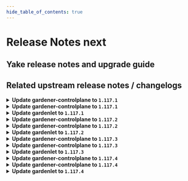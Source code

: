 ```yaml
---
hide_table_of_contents: true
---
```


# Release Notes next

## Yake release notes and upgrade guide

## Related upstream release notes / changelogs


<details>
<summary><b>Update gardener-controlplane to <code>1.117.1</code></b></summary>

# [gardener/gardener]

## 🐛 Bug Fixes

- `[OPERATOR]` A bug which might lead to a crash loop backoff of `gardener-controller-manager` when removing legacy seeds labels has been fixed. by @oliver-goetz [#11928]
## 🏃 Others

- `[OPERATOR]` Fix an issue where envoy filters to handle proxy-protocol are not deployed, even if configured for istio load-balancers. by @axel7born [#11919]

## Helm Charts
- controlplane: `europe-docker.pkg.dev/gardener-project/releases/charts/gardener/controlplane:v1.117.1`
- gardenlet: `europe-docker.pkg.dev/gardener-project/releases/charts/gardener/gardenlet:v1.117.1`
- operator: `europe-docker.pkg.dev/gardener-project/releases/charts/gardener/operator:v1.117.1`
- resource-manager: `europe-docker.pkg.dev/gardener-project/releases/charts/gardener/resource-manager:v1.117.1`
## Docker Images
- admission-controller: `europe-docker.pkg.dev/gardener-project/releases/gardener/admission-controller:v1.117.1`
- apiserver: `europe-docker.pkg.dev/gardener-project/releases/gardener/apiserver:v1.117.1`
- controller-manager: `europe-docker.pkg.dev/gardener-project/releases/gardener/controller-manager:v1.117.1`
- gardenlet: `europe-docker.pkg.dev/gardener-project/releases/gardener/gardenlet:v1.117.1`
- node-agent: `europe-docker.pkg.dev/gardener-project/releases/gardener/node-agent:v1.117.1`
- operator: `europe-docker.pkg.dev/gardener-project/releases/gardener/operator:v1.117.1`
- resource-manager: `europe-docker.pkg.dev/gardener-project/releases/gardener/resource-manager:v1.117.1`
- scheduler: `europe-docker.pkg.dev/gardener-project/releases/gardener/scheduler:v1.117.1`


</details>

<details>
<summary><b>Update gardener-controlplane to <code>1.117.1</code></b></summary>

# [gardener/gardener]

## 🐛 Bug Fixes

- `[OPERATOR]` A bug which might lead to a crash loop backoff of `gardener-controller-manager` when removing legacy seeds labels has been fixed. by @oliver-goetz [#11928]
## 🏃 Others

- `[OPERATOR]` Fix an issue where envoy filters to handle proxy-protocol are not deployed, even if configured for istio load-balancers. by @axel7born [#11919]

## Helm Charts
- controlplane: `europe-docker.pkg.dev/gardener-project/releases/charts/gardener/controlplane:v1.117.1`
- gardenlet: `europe-docker.pkg.dev/gardener-project/releases/charts/gardener/gardenlet:v1.117.1`
- operator: `europe-docker.pkg.dev/gardener-project/releases/charts/gardener/operator:v1.117.1`
- resource-manager: `europe-docker.pkg.dev/gardener-project/releases/charts/gardener/resource-manager:v1.117.1`
## Docker Images
- admission-controller: `europe-docker.pkg.dev/gardener-project/releases/gardener/admission-controller:v1.117.1`
- apiserver: `europe-docker.pkg.dev/gardener-project/releases/gardener/apiserver:v1.117.1`
- controller-manager: `europe-docker.pkg.dev/gardener-project/releases/gardener/controller-manager:v1.117.1`
- gardenlet: `europe-docker.pkg.dev/gardener-project/releases/gardener/gardenlet:v1.117.1`
- node-agent: `europe-docker.pkg.dev/gardener-project/releases/gardener/node-agent:v1.117.1`
- operator: `europe-docker.pkg.dev/gardener-project/releases/gardener/operator:v1.117.1`
- resource-manager: `europe-docker.pkg.dev/gardener-project/releases/gardener/resource-manager:v1.117.1`
- scheduler: `europe-docker.pkg.dev/gardener-project/releases/gardener/scheduler:v1.117.1`


</details>

<details>
<summary><b>Update gardenlet to <code>1.117.1</code></b></summary>

# [gardener/gardener]

## 🐛 Bug Fixes

- `[OPERATOR]` A bug which might lead to a crash loop backoff of `gardener-controller-manager` when removing legacy seeds labels has been fixed. by @oliver-goetz [#11928]
## 🏃 Others

- `[OPERATOR]` Fix an issue where envoy filters to handle proxy-protocol are not deployed, even if configured for istio load-balancers. by @axel7born [#11919]

## Helm Charts
- controlplane: `europe-docker.pkg.dev/gardener-project/releases/charts/gardener/controlplane:v1.117.1`
- gardenlet: `europe-docker.pkg.dev/gardener-project/releases/charts/gardener/gardenlet:v1.117.1`
- operator: `europe-docker.pkg.dev/gardener-project/releases/charts/gardener/operator:v1.117.1`
- resource-manager: `europe-docker.pkg.dev/gardener-project/releases/charts/gardener/resource-manager:v1.117.1`
## Docker Images
- admission-controller: `europe-docker.pkg.dev/gardener-project/releases/gardener/admission-controller:v1.117.1`
- apiserver: `europe-docker.pkg.dev/gardener-project/releases/gardener/apiserver:v1.117.1`
- controller-manager: `europe-docker.pkg.dev/gardener-project/releases/gardener/controller-manager:v1.117.1`
- gardenlet: `europe-docker.pkg.dev/gardener-project/releases/gardener/gardenlet:v1.117.1`
- node-agent: `europe-docker.pkg.dev/gardener-project/releases/gardener/node-agent:v1.117.1`
- operator: `europe-docker.pkg.dev/gardener-project/releases/gardener/operator:v1.117.1`
- resource-manager: `europe-docker.pkg.dev/gardener-project/releases/gardener/resource-manager:v1.117.1`
- scheduler: `europe-docker.pkg.dev/gardener-project/releases/gardener/scheduler:v1.117.1`


</details>

<details>
<summary><b>Update gardener-controlplane to <code>1.117.2</code></b></summary>

# [gardener/gardener]

## 🐛 Bug Fixes

- `[OPERATOR]` Fix a regression that prevented the cache Prometheus in a Gardener managed seed from scraping the cadvisor and kubelet metrics of the seed nodes, and hence the shoot control plane Plutono dashboards could not show e.g. the CPU usage of the control plane components. by @istvanballok [#11969]

## Helm Charts
- controlplane: `europe-docker.pkg.dev/gardener-project/releases/charts/gardener/controlplane:v1.117.2`
- gardenlet: `europe-docker.pkg.dev/gardener-project/releases/charts/gardener/gardenlet:v1.117.2`
- operator: `europe-docker.pkg.dev/gardener-project/releases/charts/gardener/operator:v1.117.2`
- resource-manager: `europe-docker.pkg.dev/gardener-project/releases/charts/gardener/resource-manager:v1.117.2`
## Docker Images
- admission-controller: `europe-docker.pkg.dev/gardener-project/releases/gardener/admission-controller:v1.117.2`
- apiserver: `europe-docker.pkg.dev/gardener-project/releases/gardener/apiserver:v1.117.2`
- controller-manager: `europe-docker.pkg.dev/gardener-project/releases/gardener/controller-manager:v1.117.2`
- gardenlet: `europe-docker.pkg.dev/gardener-project/releases/gardener/gardenlet:v1.117.2`
- node-agent: `europe-docker.pkg.dev/gardener-project/releases/gardener/node-agent:v1.117.2`
- operator: `europe-docker.pkg.dev/gardener-project/releases/gardener/operator:v1.117.2`
- resource-manager: `europe-docker.pkg.dev/gardener-project/releases/gardener/resource-manager:v1.117.2`
- scheduler: `europe-docker.pkg.dev/gardener-project/releases/gardener/scheduler:v1.117.2`


</details>

<details>
<summary><b>Update gardener-controlplane to <code>1.117.2</code></b></summary>

# [gardener/gardener]

## 🐛 Bug Fixes

- `[OPERATOR]` Fix a regression that prevented the cache Prometheus in a Gardener managed seed from scraping the cadvisor and kubelet metrics of the seed nodes, and hence the shoot control plane Plutono dashboards could not show e.g. the CPU usage of the control plane components. by @istvanballok [#11969]

## Helm Charts
- controlplane: `europe-docker.pkg.dev/gardener-project/releases/charts/gardener/controlplane:v1.117.2`
- gardenlet: `europe-docker.pkg.dev/gardener-project/releases/charts/gardener/gardenlet:v1.117.2`
- operator: `europe-docker.pkg.dev/gardener-project/releases/charts/gardener/operator:v1.117.2`
- resource-manager: `europe-docker.pkg.dev/gardener-project/releases/charts/gardener/resource-manager:v1.117.2`
## Docker Images
- admission-controller: `europe-docker.pkg.dev/gardener-project/releases/gardener/admission-controller:v1.117.2`
- apiserver: `europe-docker.pkg.dev/gardener-project/releases/gardener/apiserver:v1.117.2`
- controller-manager: `europe-docker.pkg.dev/gardener-project/releases/gardener/controller-manager:v1.117.2`
- gardenlet: `europe-docker.pkg.dev/gardener-project/releases/gardener/gardenlet:v1.117.2`
- node-agent: `europe-docker.pkg.dev/gardener-project/releases/gardener/node-agent:v1.117.2`
- operator: `europe-docker.pkg.dev/gardener-project/releases/gardener/operator:v1.117.2`
- resource-manager: `europe-docker.pkg.dev/gardener-project/releases/gardener/resource-manager:v1.117.2`
- scheduler: `europe-docker.pkg.dev/gardener-project/releases/gardener/scheduler:v1.117.2`


</details>

<details>
<summary><b>Update gardenlet to <code>1.117.2</code></b></summary>

# [gardener/gardener]

## 🐛 Bug Fixes

- `[OPERATOR]` Fix a regression that prevented the cache Prometheus in a Gardener managed seed from scraping the cadvisor and kubelet metrics of the seed nodes, and hence the shoot control plane Plutono dashboards could not show e.g. the CPU usage of the control plane components. by @istvanballok [#11969]

## Helm Charts
- controlplane: `europe-docker.pkg.dev/gardener-project/releases/charts/gardener/controlplane:v1.117.2`
- gardenlet: `europe-docker.pkg.dev/gardener-project/releases/charts/gardener/gardenlet:v1.117.2`
- operator: `europe-docker.pkg.dev/gardener-project/releases/charts/gardener/operator:v1.117.2`
- resource-manager: `europe-docker.pkg.dev/gardener-project/releases/charts/gardener/resource-manager:v1.117.2`
## Docker Images
- admission-controller: `europe-docker.pkg.dev/gardener-project/releases/gardener/admission-controller:v1.117.2`
- apiserver: `europe-docker.pkg.dev/gardener-project/releases/gardener/apiserver:v1.117.2`
- controller-manager: `europe-docker.pkg.dev/gardener-project/releases/gardener/controller-manager:v1.117.2`
- gardenlet: `europe-docker.pkg.dev/gardener-project/releases/gardener/gardenlet:v1.117.2`
- node-agent: `europe-docker.pkg.dev/gardener-project/releases/gardener/node-agent:v1.117.2`
- operator: `europe-docker.pkg.dev/gardener-project/releases/gardener/operator:v1.117.2`
- resource-manager: `europe-docker.pkg.dev/gardener-project/releases/gardener/resource-manager:v1.117.2`
- scheduler: `europe-docker.pkg.dev/gardener-project/releases/gardener/scheduler:v1.117.2`


</details>

<details>
<summary><b>Update gardener-controlplane to <code>1.117.3</code></b></summary>

no release notes available

## Helm Charts
- controlplane: `europe-docker.pkg.dev/gardener-project/releases/charts/gardener/controlplane:v1.117.3`
- gardenlet: `europe-docker.pkg.dev/gardener-project/releases/charts/gardener/gardenlet:v1.117.3`
- operator: `europe-docker.pkg.dev/gardener-project/releases/charts/gardener/operator:v1.117.3`
- resource-manager: `europe-docker.pkg.dev/gardener-project/releases/charts/gardener/resource-manager:v1.117.3`
## Docker Images
- admission-controller: `europe-docker.pkg.dev/gardener-project/releases/gardener/admission-controller:v1.117.3`
- apiserver: `europe-docker.pkg.dev/gardener-project/releases/gardener/apiserver:v1.117.3`
- controller-manager: `europe-docker.pkg.dev/gardener-project/releases/gardener/controller-manager:v1.117.3`
- gardenlet: `europe-docker.pkg.dev/gardener-project/releases/gardener/gardenlet:v1.117.3`
- node-agent: `europe-docker.pkg.dev/gardener-project/releases/gardener/node-agent:v1.117.3`
- operator: `europe-docker.pkg.dev/gardener-project/releases/gardener/operator:v1.117.3`
- resource-manager: `europe-docker.pkg.dev/gardener-project/releases/gardener/resource-manager:v1.117.3`
- scheduler: `europe-docker.pkg.dev/gardener-project/releases/gardener/scheduler:v1.117.3`


</details>

<details>
<summary><b>Update gardener-controlplane to <code>1.117.3</code></b></summary>

no release notes available

## Helm Charts
- controlplane: `europe-docker.pkg.dev/gardener-project/releases/charts/gardener/controlplane:v1.117.3`
- gardenlet: `europe-docker.pkg.dev/gardener-project/releases/charts/gardener/gardenlet:v1.117.3`
- operator: `europe-docker.pkg.dev/gardener-project/releases/charts/gardener/operator:v1.117.3`
- resource-manager: `europe-docker.pkg.dev/gardener-project/releases/charts/gardener/resource-manager:v1.117.3`
## Docker Images
- admission-controller: `europe-docker.pkg.dev/gardener-project/releases/gardener/admission-controller:v1.117.3`
- apiserver: `europe-docker.pkg.dev/gardener-project/releases/gardener/apiserver:v1.117.3`
- controller-manager: `europe-docker.pkg.dev/gardener-project/releases/gardener/controller-manager:v1.117.3`
- gardenlet: `europe-docker.pkg.dev/gardener-project/releases/gardener/gardenlet:v1.117.3`
- node-agent: `europe-docker.pkg.dev/gardener-project/releases/gardener/node-agent:v1.117.3`
- operator: `europe-docker.pkg.dev/gardener-project/releases/gardener/operator:v1.117.3`
- resource-manager: `europe-docker.pkg.dev/gardener-project/releases/gardener/resource-manager:v1.117.3`
- scheduler: `europe-docker.pkg.dev/gardener-project/releases/gardener/scheduler:v1.117.3`


</details>

<details>
<summary><b>Update gardenlet to <code>1.117.3</code></b></summary>

no release notes available

## Helm Charts
- controlplane: `europe-docker.pkg.dev/gardener-project/releases/charts/gardener/controlplane:v1.117.3`
- gardenlet: `europe-docker.pkg.dev/gardener-project/releases/charts/gardener/gardenlet:v1.117.3`
- operator: `europe-docker.pkg.dev/gardener-project/releases/charts/gardener/operator:v1.117.3`
- resource-manager: `europe-docker.pkg.dev/gardener-project/releases/charts/gardener/resource-manager:v1.117.3`
## Docker Images
- admission-controller: `europe-docker.pkg.dev/gardener-project/releases/gardener/admission-controller:v1.117.3`
- apiserver: `europe-docker.pkg.dev/gardener-project/releases/gardener/apiserver:v1.117.3`
- controller-manager: `europe-docker.pkg.dev/gardener-project/releases/gardener/controller-manager:v1.117.3`
- gardenlet: `europe-docker.pkg.dev/gardener-project/releases/gardener/gardenlet:v1.117.3`
- node-agent: `europe-docker.pkg.dev/gardener-project/releases/gardener/node-agent:v1.117.3`
- operator: `europe-docker.pkg.dev/gardener-project/releases/gardener/operator:v1.117.3`
- resource-manager: `europe-docker.pkg.dev/gardener-project/releases/gardener/resource-manager:v1.117.3`
- scheduler: `europe-docker.pkg.dev/gardener-project/releases/gardener/scheduler:v1.117.3`


</details>

<details>
<summary><b>Update gardener-controlplane to <code>1.117.4</code></b></summary>

# [gardener/gardener]

## 🐛 Bug Fixes

- `[OPERATOR]` Fix a regression that prevented the cache Prometheus in a Gardener managed seed from scraping the cadvisor and kubelet metrics of the seed nodes, and hence the shoot control plane Plutono dashboards could not show e.g. the CPU usage of the control plane components. (part 2) by @istvanballok [#12048]
- `[OPERATOR]` An issue preventing vpa-updater to patch events when recording eviction event on VerticalPodAutoscaler resource is now fixed. by @ialidzhikov [#12036]

## Helm Charts
- controlplane: `europe-docker.pkg.dev/gardener-project/releases/charts/gardener/controlplane:v1.117.4`
- gardenlet: `europe-docker.pkg.dev/gardener-project/releases/charts/gardener/gardenlet:v1.117.4`
- operator: `europe-docker.pkg.dev/gardener-project/releases/charts/gardener/operator:v1.117.4`
- resource-manager: `europe-docker.pkg.dev/gardener-project/releases/charts/gardener/resource-manager:v1.117.4`
## Container (OCI) Images
- admission-controller: `europe-docker.pkg.dev/gardener-project/releases/gardener/admission-controller:v1.117.4`
- apiserver: `europe-docker.pkg.dev/gardener-project/releases/gardener/apiserver:v1.117.4`
- controller-manager: `europe-docker.pkg.dev/gardener-project/releases/gardener/controller-manager:v1.117.4`
- gardenlet: `europe-docker.pkg.dev/gardener-project/releases/gardener/gardenlet:v1.117.4`
- node-agent: `europe-docker.pkg.dev/gardener-project/releases/gardener/node-agent:v1.117.4`
- operator: `europe-docker.pkg.dev/gardener-project/releases/gardener/operator:v1.117.4`
- resource-manager: `europe-docker.pkg.dev/gardener-project/releases/gardener/resource-manager:v1.117.4`
- scheduler: `europe-docker.pkg.dev/gardener-project/releases/gardener/scheduler:v1.117.4`


</details>

<details>
<summary><b>Update gardener-controlplane to <code>1.117.4</code></b></summary>

# [gardener/gardener]

## 🐛 Bug Fixes

- `[OPERATOR]` Fix a regression that prevented the cache Prometheus in a Gardener managed seed from scraping the cadvisor and kubelet metrics of the seed nodes, and hence the shoot control plane Plutono dashboards could not show e.g. the CPU usage of the control plane components. (part 2) by @istvanballok [#12048]
- `[OPERATOR]` An issue preventing vpa-updater to patch events when recording eviction event on VerticalPodAutoscaler resource is now fixed. by @ialidzhikov [#12036]

## Helm Charts
- controlplane: `europe-docker.pkg.dev/gardener-project/releases/charts/gardener/controlplane:v1.117.4`
- gardenlet: `europe-docker.pkg.dev/gardener-project/releases/charts/gardener/gardenlet:v1.117.4`
- operator: `europe-docker.pkg.dev/gardener-project/releases/charts/gardener/operator:v1.117.4`
- resource-manager: `europe-docker.pkg.dev/gardener-project/releases/charts/gardener/resource-manager:v1.117.4`
## Container (OCI) Images
- admission-controller: `europe-docker.pkg.dev/gardener-project/releases/gardener/admission-controller:v1.117.4`
- apiserver: `europe-docker.pkg.dev/gardener-project/releases/gardener/apiserver:v1.117.4`
- controller-manager: `europe-docker.pkg.dev/gardener-project/releases/gardener/controller-manager:v1.117.4`
- gardenlet: `europe-docker.pkg.dev/gardener-project/releases/gardener/gardenlet:v1.117.4`
- node-agent: `europe-docker.pkg.dev/gardener-project/releases/gardener/node-agent:v1.117.4`
- operator: `europe-docker.pkg.dev/gardener-project/releases/gardener/operator:v1.117.4`
- resource-manager: `europe-docker.pkg.dev/gardener-project/releases/gardener/resource-manager:v1.117.4`
- scheduler: `europe-docker.pkg.dev/gardener-project/releases/gardener/scheduler:v1.117.4`


</details>

<details>
<summary><b>Update gardenlet to <code>1.117.4</code></b></summary>

# [gardener/gardener]

## 🐛 Bug Fixes

- `[OPERATOR]` Fix a regression that prevented the cache Prometheus in a Gardener managed seed from scraping the cadvisor and kubelet metrics of the seed nodes, and hence the shoot control plane Plutono dashboards could not show e.g. the CPU usage of the control plane components. (part 2) by @istvanballok [#12048]
- `[OPERATOR]` An issue preventing vpa-updater to patch events when recording eviction event on VerticalPodAutoscaler resource is now fixed. by @ialidzhikov [#12036]

## Helm Charts
- controlplane: `europe-docker.pkg.dev/gardener-project/releases/charts/gardener/controlplane:v1.117.4`
- gardenlet: `europe-docker.pkg.dev/gardener-project/releases/charts/gardener/gardenlet:v1.117.4`
- operator: `europe-docker.pkg.dev/gardener-project/releases/charts/gardener/operator:v1.117.4`
- resource-manager: `europe-docker.pkg.dev/gardener-project/releases/charts/gardener/resource-manager:v1.117.4`
## Container (OCI) Images
- admission-controller: `europe-docker.pkg.dev/gardener-project/releases/gardener/admission-controller:v1.117.4`
- apiserver: `europe-docker.pkg.dev/gardener-project/releases/gardener/apiserver:v1.117.4`
- controller-manager: `europe-docker.pkg.dev/gardener-project/releases/gardener/controller-manager:v1.117.4`
- gardenlet: `europe-docker.pkg.dev/gardener-project/releases/gardener/gardenlet:v1.117.4`
- node-agent: `europe-docker.pkg.dev/gardener-project/releases/gardener/node-agent:v1.117.4`
- operator: `europe-docker.pkg.dev/gardener-project/releases/gardener/operator:v1.117.4`
- resource-manager: `europe-docker.pkg.dev/gardener-project/releases/gardener/resource-manager:v1.117.4`
- scheduler: `europe-docker.pkg.dev/gardener-project/releases/gardener/scheduler:v1.117.4`


</details>
